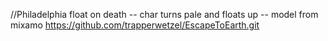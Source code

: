 //Philadelphia float on death -- char turns pale and floats up -- model from mixamo
https://github.com/trapperwetzel/EscapeToEarth.git
